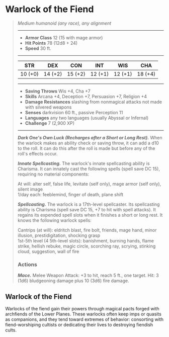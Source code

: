 # Warlock of the Fiend
>*Medium humanoid (any race), any alignment*
>___
>- **Armor Class** 12 (15 with mage armor)
>- **Hit Points** 78 (12d8 + 24)
>- **Speed** 30 ft.
>___
>|STR|DEX|CON|INT|WIS|CHA|
>|:---:|:---:|:---:|:---:|:---:|:---:|
>|10 (+0)|14 (+2)|15 (+2)|12 (+1)|12 (+1)|18 (+4)|
>___
>- **Saving Throws** Wis +4, Cha +7
>- **Skills** Arcana +4, Deception +7, Persuasion +7, Religion +4
>- **Damage Resistances** slashing from nonmagical attacks not made with silvered weapons
>- **Senses** darkvision 60 ft., passive Perception 11
>- **Languages** any two languages (usually Abyssal or Infernal)
>- **Challenge** 7 (2,900 XP)
>___
>***Dark One's Own Luck (Recharges after a Short or Long Rest).*** When the warlock makes an ability check or saving throw, it can add a d10 to the roll. It can do this after the roll is made but before any of the roll's effects occur.  
>
>***Innate Spellcasting.*** The warlock's innate spellcasting ability is Charisma. It can innately cast the following spells (spell save DC 15), requiring no material components:  
>
>At will: alter self, false life, levitate (self only), mage armor (self only), silent image  
>1/day each: feeblemind, finger of death, plane shift  
>
>
>***Spellcasting.*** The warlock is a 17th-level spellcaster. Its spellcasting ability is Charisma (spell save DC 15, +7 to hit with spell attacks). It regains its expended spell slots when it finishes a short or long rest. It knows the following warlock spells:  
>
>Cantrips (at will): eldritch blast, fire bolt, friends, mage hand, minor illusion, prestidigitation, shocking grasp  
>1st-5th level (4 5th-level slots): banishment, burning hands, flame strike, hellish rebuke, magic circle, scorching ray, scrying, stinking cloud, suggestion, wall of fire  
>
>### Actions
>***Mace.*** Melee Weapon Attack: +3 to hit, reach 5 ft., one target. Hit: 3 (1d6) bludgeoning damage plus 10 (3d6) fire damage.
## Warlock of the Fiend
Warlocks of the fiend gain their powers through magical pacts forged with archfiends of the Lower Planes. These warlocks often keep imps or quasits as companions, and they tend toward extremes of behavior: consorting with fiend-worshiping cultists or dedicating their lives to destroying fiendish cults.